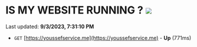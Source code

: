 # IS MY WEBSITE RUNNING ? [![](https://img.shields.io/static/v1?label=Sponsor&message=%E2%9D%A4&logo=GitHub&color=%23fe8e86)](https://github.com/sponsors/<username>)

Last updated: **9/3/2023, 7:31:10 PM**

- `GET` [https://youssefservice.me](https://youssefservice.me) - **Up** (771ms)
